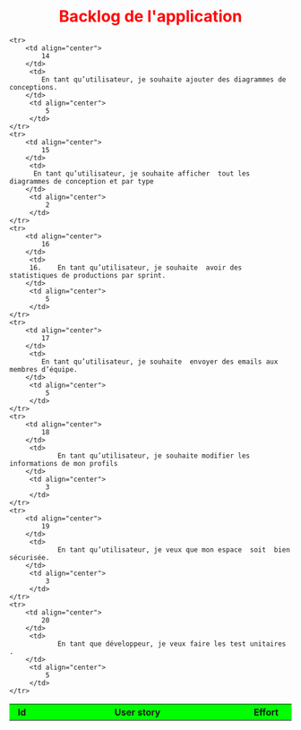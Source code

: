 <h1 style="color:red;text-align:center;">Backlog de l'application </h1>

<table width="800px" cellspacing="0" cellpadding="0">
	<tr bgcolor="#00FF00">
		<th width="40px">Id</th>
		<th width="600px">User story</th> 
		<th width="100px">Effort</th>
	</tr>


	<tr>
		<td align="center">  
		    14
		</td>
		 <td>           
	        En tant qu’utilisateur, je souhaite ajouter des diagrammes de conceptions.   
		</td>
		 <td align="center">
		     5
		 </td>
	</tr>
	<tr>
		<td align="center">  
		    15
		</td>
		 <td>           
	      En tant qu’utilisateur, je souhaite afficher  tout les diagrammes de conception et par type 
		</td>
		 <td align="center">
		     2
		 </td>
	</tr>
	<tr>
		<td align="center">  
		    16
		</td>
		 <td>           
	     16.	En tant qu’utilisateur, je souhaite  avoir des statistiques de productions par sprint. 
		</td>
		 <td align="center">
		     5
		 </td>
	</tr>
	<tr>
		<td align="center">  
		    17
		</td>
		 <td>           
	     	En tant qu’utilisateur, je souhaite  envoyer des emails aux membres d’équipe. 
		</td>
		 <td align="center">
		     5
		 </td>
	</tr>
	<tr>
		<td align="center">  
		    18
		</td>
		 <td>           
	     		En tant qu’utilisateur, je souhaite modifier les informations de mon profils 
		</td>
		 <td align="center">
		     3
		 </td>
	</tr>
	<tr>
		<td align="center">  
		    19
		</td>
		 <td>           
	     	    En tant qu’utilisateur, je veux que mon espace  soit  bien sécurisée.  
		</td>
		 <td align="center">
		     3
		 </td>
	</tr>
	<tr>
		<td align="center">  
		    20
		</td>
		 <td>           
	     	    En tant que développeur, je veux faire les test unitaires .
		</td>
		 <td align="center">
		     5
		 </td>
	</tr>
	
	
	
	
	
	
	
	
	
</table>
